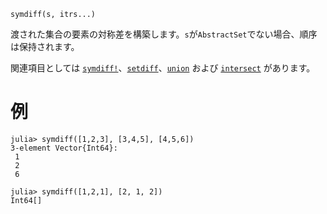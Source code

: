```
symdiff(s, itrs...)
```

渡された集合の要素の対称差を構築します。`s`が`AbstractSet`でない場合、順序は保持されます。

関連項目としては [`symdiff!`](@ref)、[`setdiff`](@ref)、[`union`](@ref) および [`intersect`](@ref) があります。

# 例

```jldoctest
julia> symdiff([1,2,3], [3,4,5], [4,5,6])
3-element Vector{Int64}:
 1
 2
 6

julia> symdiff([1,2,1], [2, 1, 2])
Int64[]
```
